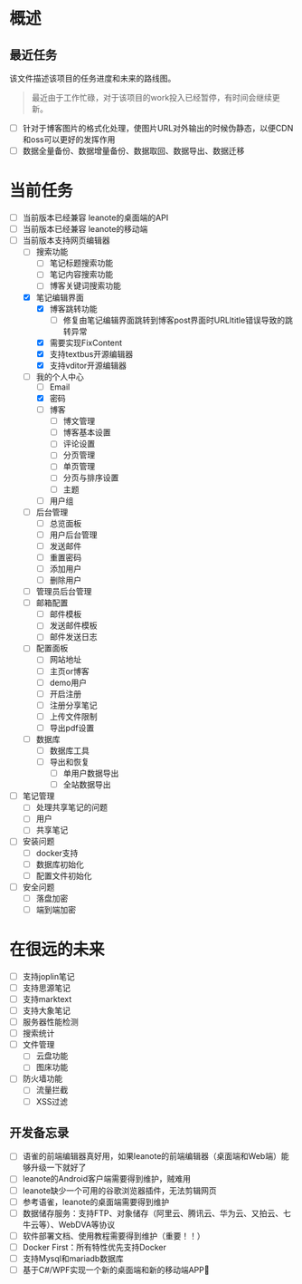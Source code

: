 # 概述

## 最近任务

该文件描述该项目的任务进度和未来的路线图。

> 最近由于工作忙碌，对于该项目的work投入已经暂停，有时间会继续更新。

- [ ] 针对于博客图片的格式化处理，使图片URL对外输出的时候伪静态，以便CDN和oss可以更好的发挥作用
- [ ] 数据全量备份、数据增量备份、数据取回、数据导出、数据迁移

# 当前任务

- [ ] 当前版本已经兼容 leanote的桌面端的API
- [ ] 当前版本已经兼容 leanote的移动端
- [ ] 当前版本支持网页编辑器
  - [ ] 搜索功能
    - [ ] 笔记标题搜索功能
    - [ ] 笔记内容搜索功能
    - [ ] 博客关键词搜索功能
  - [x] 笔记编辑界面
    - [x] 博客跳转功能
      - [ ] 修复由笔记编辑界面跳转到博客post界面时URLltitle错误导致的跳转异常
    - [x] 需要实现FixContent
    - [x] 支持textbus开源编辑器
    - [x] 支持vditor开源编辑器
  - [ ] 我的个人中心
    - [ ] Email
    - [x] 密码
    - [ ] 博客
      - [ ] 博文管理
      - [ ] 博客基本设置
      - [ ] 评论设置
      - [ ] 分页管理
      - [ ] 单页管理
      - [ ] 分页与排序设置
      - [ ] 主题
    - [ ] 用户组
  - [ ] 后台管理
    - [ ] 总览面板
    - [ ] 用户后台管理
    - [ ] 发送邮件
    - [ ] 重置密码
    - [ ] 添加用户
    - [ ] 删除用户
  - [ ] 管理员后台管理
  - [ ] 邮箱配置
    - [ ] 邮件模板
    - [ ] 发送邮件模板
    - [ ] 邮件发送日志
  - [ ] 配置面板
    - [ ] 网站地址
    - [ ] 主页or博客
    - [ ] demo用户
    - [ ] 开启注册
    - [ ] 注册分享笔记
    - [ ] 上传文件限制
    - [ ] 导出pdf设置
  - [ ] 数据库
    - [ ] 数据库工具
    - [ ] 导出和恢复
      - [ ] 单用户数据导出
      - [ ] 全站数据导出
- [ ] 笔记管理
  - [ ] 处理共享笔记的问题
  - [ ] 用户
  - [ ] 共享笔记
- [ ] 安装问题
  - [ ] docker支持
  - [ ] 数据库初始化
  - [ ] 配置文件初始化
- [ ] 安全问题
  - [ ] 落盘加密
  - [ ] 端到端加密

# 在很远的未来

- [ ] 支持joplin笔记
- [ ] 支持思源笔记
- [ ] 支持marktext
- [ ] 支持大象笔记
- [ ] 服务器性能检测
- [ ] 搜索统计
- [ ] 文件管理
  - [ ] 云盘功能
  - [ ] 图床功能
- [ ] 防火墙功能
  - [ ] 流量拦截
  - [ ] XSS过滤

## 开发备忘录

- [ ] 语雀的前端编辑器真好用，如果leanote的前端编辑器（桌面端和Web端）能够升级一下就好了
- [ ] leanote的Android客户端需要得到维护，贼难用
- [ ] leanote缺少一个可用的谷歌浏览器插件，无法剪辑网页
- [ ] 参考语雀，leanote的桌面端需要得到维护
- [ ] 数据储存服务：支持FTP、对象储存（阿里云、腾讯云、华为云、又拍云、七牛云等）、WebDVA等协议
- [ ] 软件部署文档、使用教程需要得到维护（重要！！）
- [ ] Docker First：所有特性优先支持Docker
- [ ] 支持Mysql和mariadb数据库
- [ ] 基于C#/WPF实现一个新的桌面端和新的移动端APP🎄
